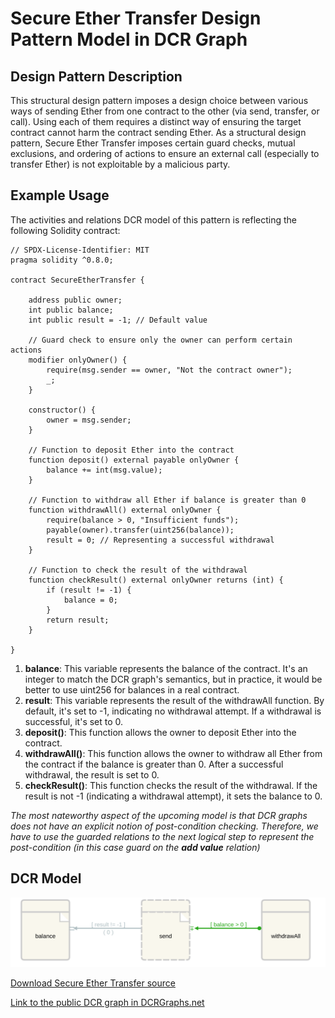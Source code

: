 # Secure Ether Transfer Design Pattern Model in DCR Graph

## Design Pattern Description

This structural design pattern imposes a design choice between various ways of sending Ether from one contract to the other (via send, transfer, or call). Using each of them requires a distinct way of ensuring the target contract cannot harm the contract sending Ether. As a structural design pattern, Secure Ether Transfer imposes certain guard checks, mutual exclusions, and ordering of actions to ensure an external call (especially to transfer Ether) is not exploitable by a malicious party.

## Example Usage

The activities and relations DCR model of this pattern is reflecting the following Solidity contract:

    // SPDX-License-Identifier: MIT
    pragma solidity ^0.8.0;

    contract SecureEtherTransfer {

        address public owner;
        int public balance;
        int public result = -1; // Default value

        // Guard check to ensure only the owner can perform certain actions
        modifier onlyOwner() {
            require(msg.sender == owner, "Not the contract owner");
            _;
        }

        constructor() {
            owner = msg.sender;
        }

        // Function to deposit Ether into the contract
        function deposit() external payable onlyOwner {
            balance += int(msg.value);
        }

        // Function to withdraw all Ether if balance is greater than 0
        function withdrawAll() external onlyOwner {
            require(balance > 0, "Insufficient funds");
            payable(owner).transfer(uint256(balance));
            result = 0; // Representing a successful withdrawal
        }

        // Function to check the result of the withdrawal
        function checkResult() external onlyOwner returns (int) {
            if (result != -1) {
                balance = 0;
            }
            return result;
        }

    }

1. **balance**: This variable represents the balance of the contract. It's an integer to match the DCR graph's semantics, but in practice, it would be better to use uint256 for balances in a real contract.
2. **result**: This variable represents the result of the withdrawAll function. By default, it's set to -1, indicating no withdrawal attempt. If a withdrawal is successful, it's set to 0.
3. **deposit()**: This function allows the owner to deposit Ether into the contract.
4. **withdrawAll()**: This function allows the owner to withdraw all Ether from the contract if the balance is greater than 0. After a successful withdrawal, the result is set to 0.
5. **checkResult()**: This function checks the result of the withdrawal. If the result is not -1 (indicating a withdrawal attempt), it sets the balance to 0.

_The most nateworthy aspect of the upcoming model is that DCR graphs does not have an explicit notion of post-condition checking. Therefore, we have to use the guarded relations to the next logical step to represent the post-condition (in this case guard on the **add value** relation)_

## DCR Model

![Secure Ether Transfer](/svg/secure-ether-transfer.svg)

[Download Secure Ether Transfer source](/src/secure-ether-transfer.xml)

[Link to the public DCR graph in DCRGraphs.net](https://dcrgraphs.net/tool/main/Graph?id=35fa88cb-1bfb-4aad-97bd-e2ae9c8be5fb)
